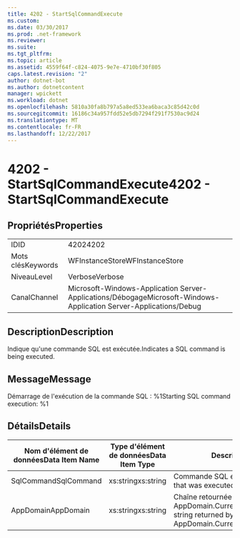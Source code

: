 ```yaml
---
title: 4202 - StartSqlCommandExecute
ms.custom: 
ms.date: 03/30/2017
ms.prod: .net-framework
ms.reviewer: 
ms.suite: 
ms.tgt_pltfrm: 
ms.topic: article
ms.assetid: 4559f64f-c824-4075-9e7e-4710bf30f805
caps.latest.revision: "2"
author: dotnet-bot
ms.author: dotnetcontent
manager: wpickett
ms.workload: dotnet
ms.openlocfilehash: 5810a30fa8b797a5a8ed533ea6baca3c85d42c0d
ms.sourcegitcommit: 16186c34a957fdd52e5db7294f291f7530ac9d24
ms.translationtype: MT
ms.contentlocale: fr-FR
ms.lasthandoff: 12/22/2017
---
```

# <a name="4202---startsqlcommandexecute"></a><span data-ttu-id="9f445-102">4202 - StartSqlCommandExecute</span><span class="sxs-lookup"><span data-stu-id="9f445-102">4202 - StartSqlCommandExecute</span></span>
## <a name="properties"></a><span data-ttu-id="9f445-103">Propriétés</span><span class="sxs-lookup"><span data-stu-id="9f445-103">Properties</span></span>  
  
|||  
|-|-|  
|<span data-ttu-id="9f445-104">ID</span><span class="sxs-lookup"><span data-stu-id="9f445-104">ID</span></span>|<span data-ttu-id="9f445-105">4202</span><span class="sxs-lookup"><span data-stu-id="9f445-105">4202</span></span>|  
|<span data-ttu-id="9f445-106">Mots clés</span><span class="sxs-lookup"><span data-stu-id="9f445-106">Keywords</span></span>|<span data-ttu-id="9f445-107">WFInstanceStore</span><span class="sxs-lookup"><span data-stu-id="9f445-107">WFInstanceStore</span></span>|  
|<span data-ttu-id="9f445-108">Niveau</span><span class="sxs-lookup"><span data-stu-id="9f445-108">Level</span></span>|<span data-ttu-id="9f445-109">Verbose</span><span class="sxs-lookup"><span data-stu-id="9f445-109">Verbose</span></span>|  
|<span data-ttu-id="9f445-110">Canal</span><span class="sxs-lookup"><span data-stu-id="9f445-110">Channel</span></span>|<span data-ttu-id="9f445-111">Microsoft-Windows-Application Server-Applications/Débogage</span><span class="sxs-lookup"><span data-stu-id="9f445-111">Microsoft-Windows-Application Server-Applications/Debug</span></span>|  
  
## <a name="description"></a><span data-ttu-id="9f445-112">Description</span><span class="sxs-lookup"><span data-stu-id="9f445-112">Description</span></span>  
 <span data-ttu-id="9f445-113">Indique qu'une commande SQL est exécutée.</span><span class="sxs-lookup"><span data-stu-id="9f445-113">Indicates a SQL command is being executed.</span></span>  
  
## <a name="message"></a><span data-ttu-id="9f445-114">Message</span><span class="sxs-lookup"><span data-stu-id="9f445-114">Message</span></span>  
 <span data-ttu-id="9f445-115">Démarrage de l'exécution de la commande SQL : %1</span><span class="sxs-lookup"><span data-stu-id="9f445-115">Starting SQL command execution: %1</span></span>  
  
## <a name="details"></a><span data-ttu-id="9f445-116">Détails</span><span class="sxs-lookup"><span data-stu-id="9f445-116">Details</span></span>  
  
|<span data-ttu-id="9f445-117">Nom d'élément de données</span><span class="sxs-lookup"><span data-stu-id="9f445-117">Data Item Name</span></span>|<span data-ttu-id="9f445-118">Type d'élément de données</span><span class="sxs-lookup"><span data-stu-id="9f445-118">Data Item Type</span></span>|<span data-ttu-id="9f445-119">Description</span><span class="sxs-lookup"><span data-stu-id="9f445-119">Description</span></span>|  
|--------------------|--------------------|-----------------|  
|<span data-ttu-id="9f445-120">SqlCommand</span><span class="sxs-lookup"><span data-stu-id="9f445-120">SqlCommand</span></span>|<span data-ttu-id="9f445-121">xs:string</span><span class="sxs-lookup"><span data-stu-id="9f445-121">xs:string</span></span>|<span data-ttu-id="9f445-122">Commande SQL exécutée.</span><span class="sxs-lookup"><span data-stu-id="9f445-122">The SQL command that was executed.</span></span>|  
|<span data-ttu-id="9f445-123">AppDomain</span><span class="sxs-lookup"><span data-stu-id="9f445-123">AppDomain</span></span>|<span data-ttu-id="9f445-124">xs:string</span><span class="sxs-lookup"><span data-stu-id="9f445-124">xs:string</span></span>|<span data-ttu-id="9f445-125">Chaîne retournée par AppDomain.CurrentDomain.FriendlyName.</span><span class="sxs-lookup"><span data-stu-id="9f445-125">The string returned by AppDomain.CurrentDomain.FriendlyName.</span></span>|
